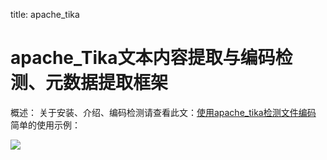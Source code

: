title: apache_tika 

#  apache_Tika文本内容提取与编码检测、元数据提取框架 

概述：
关于安装、介绍、编码检测请查看此文：[使用apache_tika检测文件编码](/pages/dokuwiki/opensourcelearn/tika_charsetdetection)
简单的使用示例：

![](/data/dokuwiki/opensourcelearn/tika_demo.zip|官方demo下载)